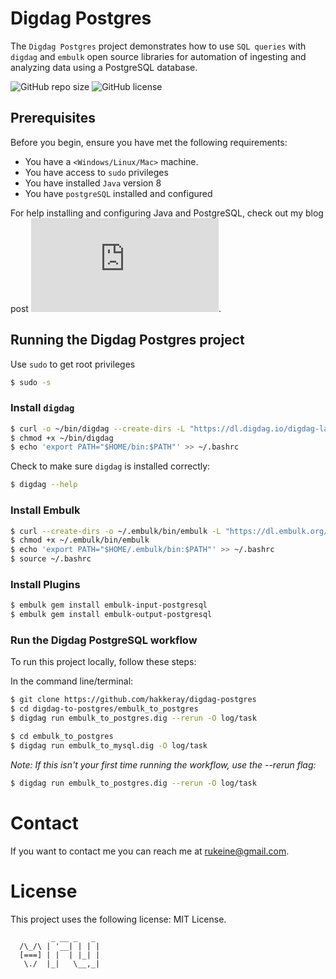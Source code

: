 # Digdag Postgres

The `Digdag Postgres` project demonstrates how to use `SQL queries` with `digdag` and `embulk` open source libraries for automation of ingesting and analyzing data using a PostgreSQL database.

![GitHub repo size](https://img.shields.io/github/repo-size/hakkeray/digdag-postgres)
![GitHub license](https://img.shields.io/github/license/hakkeray/digdag-postgres?color=black)

## Prerequisites

Before you begin, ensure you have met the following requirements:

* You have a `<Windows/Linux/Mac>` machine.
* You have access to `sudo` privileges
* You have installed `Java` version 8
* You have `postgreSQL` installed and configured

For help installing and configuring Java and PostgreSQL, check out my blog post ![Digdag PostgreSQL Tutorial](https://www.hakkeray.com/datascience/2020/07/27/digdag-postgresql-tutorial.html).

## Running the Digdag Postgres project

Use `sudo` to get root privileges

```bash
$ sudo -s
```

### Install `digdag`

```bash
$ curl -o ~/bin/digdag --create-dirs -L "https://dl.digdag.io/digdag-latest"
$ chmod +x ~/bin/digdag
$ echo 'export PATH="$HOME/bin:$PATH"' >> ~/.bashrc
```

Check to make sure `digdag` is installed correctly:

```bash
$ digdag --help
```

### Install Embulk

```bash
$ curl --create-dirs -o ~/.embulk/bin/embulk -L "https://dl.embulk.org/embulk-latest.jar"
$ chmod +x ~/.embulk/bin/embulk
$ echo 'export PATH="$HOME/.embulk/bin:$PATH"' >> ~/.bashrc
$ source ~/.bashrc
```

### Install Plugins

```bash
$ embulk gem install embulk-input-postgresql
$ embulk gem install embulk-output-postgresql
```

### Run the Digdag PostgreSQL workflow

To run this project locally, follow these steps:

In the command line/terminal:

```bash
$ git clone https://github.com/hakkeray/digdag-postgres
$ cd digdag-to-postgres/embulk_to_postgres
$ digdag run embulk_to_postgres.dig --rerun -O log/task
```

```bash
$ cd embulk_to_postgres
$ digdag run embulk_to_mysql.dig -O log/task
```

*Note: If this isn't your first time running the workflow, use the --rerun flag:*

```bash
$ digdag run embulk_to_postgres.dig --rerun -O log/task
```

# Contact
If you want to contact me you can reach me at rukeine@gmail.com.

# License
This project uses the following license: MIT License.

```
         _ __ _   _
  /\_/\ | '__| | | |
  [===] | |  | |_| |
   \./  |_|   \__,_|
```

